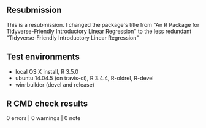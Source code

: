 ## Resubmission

This is a resubmission. I changed the package's title from "An R Package for Tidyverse-Friendly Introductory Linear Regression" to the less redundant "Tidyverse-Friendly Introductory Linear Regression"


## Test environments

* local OS X install, R 3.5.0
* ubuntu 14.04.5 (on travis-ci), R 3.4.4, R-oldrel, R-devel
* win-builder (devel and release)

## R CMD check results

0 errors | 0 warnings | 0 note


